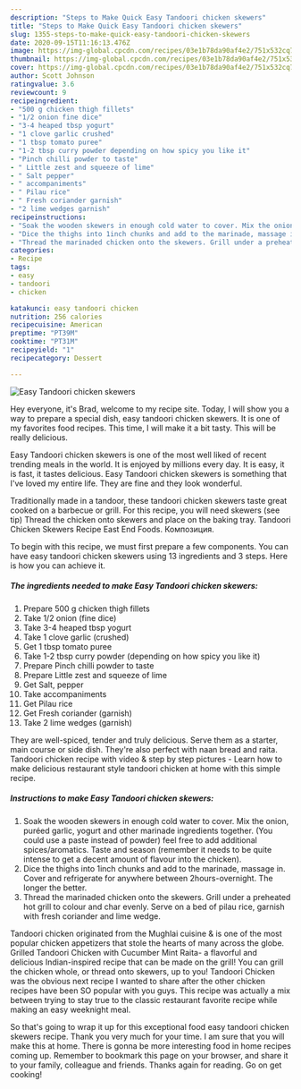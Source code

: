 ```yaml
---
description: "Steps to Make Quick Easy Tandoori chicken skewers"
title: "Steps to Make Quick Easy Tandoori chicken skewers"
slug: 1355-steps-to-make-quick-easy-tandoori-chicken-skewers
date: 2020-09-15T11:16:13.476Z
image: https://img-global.cpcdn.com/recipes/03e1b78da90af4e2/751x532cq70/easy-tandoori-chicken-skewers-recipe-main-photo.jpg
thumbnail: https://img-global.cpcdn.com/recipes/03e1b78da90af4e2/751x532cq70/easy-tandoori-chicken-skewers-recipe-main-photo.jpg
cover: https://img-global.cpcdn.com/recipes/03e1b78da90af4e2/751x532cq70/easy-tandoori-chicken-skewers-recipe-main-photo.jpg
author: Scott Johnson
ratingvalue: 3.6
reviewcount: 9
recipeingredient:
- "500 g chicken thigh fillets"
- "1/2 onion fine dice"
- "3-4 heaped tbsp yogurt"
- "1 clove garlic crushed"
- "1 tbsp tomato puree"
- "1-2 tbsp curry powder depending on how spicy you like it"
- "Pinch chilli powder to taste"
- " Little zest and squeeze of lime"
- " Salt pepper"
- " accompaniments"
- " Pilau rice"
- " Fresh coriander garnish"
- "2 lime wedges garnish"
recipeinstructions:
- "Soak the wooden skewers in enough cold water to cover. Mix the onion, puréed garlic, yogurt and other marinade ingredients together. (You could use a paste instead of powder) feel free to add additional spices/aromatics. Taste and season (remember it needs to be quite intense to get a decent amount of flavour into the chicken)."
- "Dice the thighs into 1inch chunks and add to the marinade, massage in. Cover and refrigerate for anywhere between 2hours-overnight. The longer the better."
- "Thread the marinaded chicken onto the skewers. Grill under a preheated hot grill to colour and char evenly. Serve on a bed of pilau rice, garnish with fresh coriander and lime wedge."
categories:
- Recipe
tags:
- easy
- tandoori
- chicken

katakunci: easy tandoori chicken 
nutrition: 256 calories
recipecuisine: American
preptime: "PT39M"
cooktime: "PT31M"
recipeyield: "1"
recipecategory: Dessert

---
```



![Easy Tandoori chicken skewers](https://img-global.cpcdn.com/recipes/03e1b78da90af4e2/751x532cq70/easy-tandoori-chicken-skewers-recipe-main-photo.jpg)

Hey everyone, it's Brad, welcome to my recipe site. Today, I will show you a way to prepare a special dish, easy tandoori chicken skewers. It is one of my favorites food recipes. This time, I will make it a bit tasty. This will be really delicious.

Easy Tandoori chicken skewers is one of the most well liked of recent trending meals in the world. It is enjoyed by millions every day. It is easy, it is fast, it tastes delicious. Easy Tandoori chicken skewers is something that I've loved my entire life. They are fine and they look wonderful.

Traditionally made in a tandoor, these tandoori chicken skewers taste great cooked on a barbecue or grill. For this recipe, you will need skewers (see tip) Thread the chicken onto skewers and place on the baking tray. Tandoori Chicken Skewers Recipe East End Foods. Композиция.


To begin with this recipe, we must first prepare a few components. You can have easy tandoori chicken skewers using 13 ingredients and 3 steps. Here is how you can achieve it.

<!--inarticleads1-->

##### The ingredients needed to make Easy Tandoori chicken skewers:

1. Prepare 500 g chicken thigh fillets
1. Take 1/2 onion (fine dice)
1. Take 3-4 heaped tbsp yogurt
1. Take 1 clove garlic (crushed)
1. Get 1 tbsp tomato puree
1. Take 1-2 tbsp curry powder (depending on how spicy you like it)
1. Prepare Pinch chilli powder to taste
1. Prepare  Little zest and squeeze of lime
1. Get  Salt, pepper
1. Take  accompaniments
1. Get  Pilau rice
1. Get  Fresh coriander (garnish)
1. Take 2 lime wedges (garnish)


They are well-spiced, tender and truly delicious. Serve them as a starter, main course or side dish. They&#39;re also perfect with naan bread and raita. Tandoori chicken recipe with video &amp; step by step pictures - Learn how to make delicious restaurant style tandoori chicken at home with this simple recipe. 

<!--inarticleads2-->

##### Instructions to make Easy Tandoori chicken skewers:

1. Soak the wooden skewers in enough cold water to cover. Mix the onion, puréed garlic, yogurt and other marinade ingredients together. (You could use a paste instead of powder) feel free to add additional spices/aromatics. Taste and season (remember it needs to be quite intense to get a decent amount of flavour into the chicken).
1. Dice the thighs into 1inch chunks and add to the marinade, massage in. Cover and refrigerate for anywhere between 2hours-overnight. The longer the better.
1. Thread the marinaded chicken onto the skewers. Grill under a preheated hot grill to colour and char evenly. Serve on a bed of pilau rice, garnish with fresh coriander and lime wedge.


Tandoori chicken originated from the Mughlai cuisine &amp; is one of the most popular chicken appetizers that stole the hearts of many across the globe. Grilled Tandoori Chicken with Cucumber Mint Raita- a flavorful and delicious Indian-inspired recipe that can be made on the grill! You can grill the chicken whole, or thread onto skewers, up to you! Tandoori Chicken was the obvious next recipe I wanted to share after the other chicken recipes have been SO popular with you guys. This recipe was actually a mix between trying to stay true to the classic restaurant favorite recipe while making an easy weeknight meal. 

So that's going to wrap it up for this exceptional food easy tandoori chicken skewers recipe. Thank you very much for your time. I am sure that you will make this at home. There is gonna be more interesting food in home recipes coming up. Remember to bookmark this page on your browser, and share it to your family, colleague and friends. Thanks again for reading. Go on get cooking!
